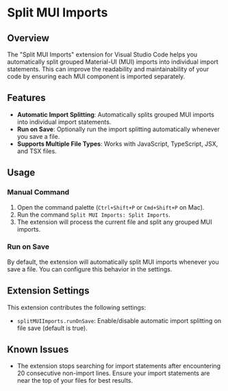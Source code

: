 # Split MUI Imports

## Overview

The "Split MUI Imports" extension for Visual Studio Code helps you automatically split grouped Material-UI (MUI) imports into individual import statements. This can improve the readability and maintainability of your code by ensuring each MUI component is imported separately.

## Features

-   **Automatic Import Splitting**: Automatically splits grouped MUI imports into individual import statements.
-   **Run on Save**: Optionally run the import splitting automatically whenever you save a file.
-   **Supports Multiple File Types**: Works with JavaScript, TypeScript, JSX, and TSX files.

## Usage

### Manual Command

1. Open the command palette (`Ctrl+Shift+P` or `Cmd+Shift+P` on Mac).
2. Run the command `Split MUI Imports: Split Imports`.
3. The extension will process the current file and split any grouped MUI imports.

### Run on Save

By default, the extension will automatically split MUI imports whenever you save a file. You can configure this behavior in the settings.

## Extension Settings

This extension contributes the following settings:

-   `splitMUIImports.runOnSave`: Enable/disable automatic import splitting on file save (default is true).

## Known Issues

-   The extension stops searching for import statements after encountering 20 consecutive non-import lines. Ensure your import statements are near the top of your files for best results.
